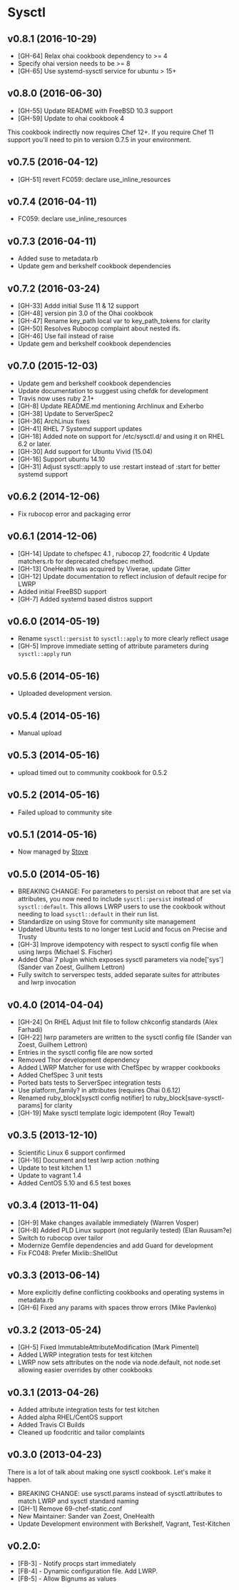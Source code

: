 Sysctl
======
v0.8.1 (2016-10-29)
-------------------
* [GH-64] Relax ohai cookbook dependency to >= 4
* Specify ohai version needs to be >= 8
* [GH-65] Use systemd-sysctl service for ubuntu > 15+

v0.8.0 (2016-06-30)
-------------------
* [GH-55] Update README with FreeBSD 10.3 support
* [GH-59] Update to ohai cookbook 4

This cookbook indirectly now requires Chef 12+.
If you require Chef 11 support you'll need to pin to version 0.7.5 in your environment.

v0.7.5 (2016-04-12)
-------------------
* [GH-51] revert FC059: declare use_inline_resources

v0.7.4 (2016-04-11)
-------------------
* FC059: declare use_inline_resources

v0.7.3 (2016-04-11)
-------------------
* Added suse to metadata.rb
* Update gem and berkshelf cookbook dependencies

v0.7.2 (2016-03-24)
-------------------

* [GH-33] Addd initial Suse 11 & 12 support
* [GH-48] version pin 3.0 of the Ohai cookbook
* [GH-47] Rename key_path local var to key_path_tokens for clarity
* [GH-50] Resolves Rubocop complaint about nested ifs.
* [GH-46] Use fail instead of raise
* Update gem and berkshelf cookbook dependencies

v0.7.0 (2015-12-03)
-------------------

* Update gem and berkshelf cookbook dependencies
* Update documentation to suggest using chefdk for development
* Travis now uses ruby 2.1+
* [GH-8]  Update README.md mentioning Archlinux and Exherbo
* [GH-38] Update to ServerSpec2
* [GH-36] ArchLinux fixes
* [GH-41] RHEL 7 Systemd support updates
* [GH-18] Added note on support for /etc/sysctl.d/ and using it on RHEL 6.2 or later.
* [GH-30] Add support for Ubuntu Vivid (15.04)
* [GH-16] Support ubuntu 14.10
* [GH-31] Adjust sysctl::apply to use :restart instead of :start for better systemd support

v0.6.2 (2014-12-06)
-------------------
* Fix rubocop error and packaging error

v0.6.1 (2014-12-06)
-------------------
* [GH-14] Update to chefspec 4.1 , rubocop 27, foodcritic 4
          Update matchers.rb for deprecated chefspec method.
* [GH-13] OneHealth was acquired by Viverae, update Gitter
* [GH-12] Update documentation to reflect inclusion of default recipe for LWRP
* Added initial FreeBSD support
* [GH-7] Added systemd based distros support

v0.6.0 (2014-05-19)
-------------------

* Rename `sysctl::persist` to `sysctl::apply` to more clearly reflect usage
* [GH-5] Improve immediate setting of attribute parameters during `sysctl::apply` run

v0.5.6 (2014-05-16)
-------------------

* Uploaded development version.


v0.5.4 (2014-05-16)
-------------------

* Manual upload


v0.5.3 (2014-05-16)
-------------------

* upload timed out to community cookbook for 0.5.2


v0.5.2 (2014-05-16)
-------------------

* Failed upload to community site


v0.5.1 (2014-05-16)
-------------------

* Now managed by [Stove](https://github.com/sethvargo/stove)


v0.5.0 (2014-05-16)
-------------------

* BREAKING CHANGE:
  For parameters to persist on reboot that are set via attributes, you now need to include
  `sysctl::persist` instead of `sysctl::default`. This allows LWRP users to use the cookbook
  without needing to load `sysctl::default` in their run list.
* Standardize on using Stove for community site management
* Updated Ubuntu tests to no longer test Lucid and focus on Precise and Trusty
* [GH-3] Improve idempotency with respect to sysctl config file when using lwrps (Michael S. Fischer)
* Added Ohai 7 plugin which exposes sysctl parameters via node['sys'] (Sander van Zoest, Guilhem Lettron)
* Fully switch to serverspec tests, added separate suites for attributes and lwrp invocation

v0.4.0 (2014-04-04)
-------------------

* [GH-24] On RHEL Adjust Init file to follow chkconfig standards (Alex Farhadi)
* [GH-22] lwrp parameters are written to the sysctl config file (Sander van Zoest, Guilhem Lettron)
* Entries in the sysctl config file are now sorted
* Removed Thor development dependency
* Added LWRP Matcher for use with ChefSpec by wrapper cookbooks
* Added ChefSpec 3 unit tests
* Ported bats tests to ServerSpec integration tests
* Use platform_family? in attributes (requires Ohai 0.6.12)
* Renamed ruby_block[sysctl config notifier] to ruby_block[save-sysctl-params] for clarity
* [GH-19] Make sysctl template logic idempotent (Roy Tewalt)

v0.3.5 (2013-12-10)
-------------------

* Scientific Linux 6 support confirmed
* [GH-16] Document and test lwrp action :nothing
* Update to test kitchen 1.1
* Update to vagrant 1.4
* Added CentOS 5.10 and 6.5 test boxes

v0.3.4 (2013-11-04)
-------------------

* [GH-9] Make changes available immediately (Warren Vosper)
* [GH-8] Added PLD Linux support (not regularily tested) (Elan Ruusam?e)
* Switch to rubocop over tailor
* Modernize Gemfile dependencies and add Guard for development
* Fix FC048: Prefer Mixlib::ShellOut

v0.3.3 (2013-06-14)
-------------------

* More explicitly define conflicting cookbooks and operating systems in metadata.rb
* [GH-6] Fixed any params with spaces throw errors (Mike Pavlenko)

v0.3.2 (2013-05-24)
-------------------

* [GH-5] Fixed ImmutableAttributeModification (Mark Pimentel)
* Added LWRP integration tests for test kitchen
* LWRP now sets attributes on the node via node.default, not node.set allowing easier overrides by other cookbooks

v0.3.1 (2013-04-26)
-------------------

* Added attribute integration tests for test kitchen
* Added alpha RHEL/CentOS support
* Added Travis CI Builds
* Cleaned up foodcritic and tailor complaints

v0.3.0 (2013-04-23)
-------------------

There is a lot of talk about making one sysctl cookbook. Let's make it happen.

* BREAKING CHANGE: use sysctl.params instead of sysctl.attributes to match LWRP and sysctl standard naming
* [GH-1] Remove 69-chef-static.conf
* New Maintainer: Sander van Zoest, OneHealth
* Update Development environment with Berkshelf, Vagrant, Test-Kitchen

v0.2.0:
-------------------

* [FB-3] - Notify procps start immediately
* [FB-4] - Dynamic configuration file. Add LWRP.
* [FB-5] - Allow Bignums as values
